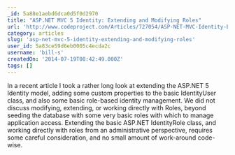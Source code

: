 ```yaml
---
_id: 5a88e1aebd6dca0d5f0d2970
title: "ASP.NET MVC 5 Identity: Extending and Modifying Roles"
url: 'http://www.codeproject.com/Articles/727054/ASP-NET-MVC-Identity-Extending-and-Modifying-R'
category: articles
slug: 'asp-net-mvc-5-identity-extending-and-modifying-roles'
user_id: 5a83ce59d6eb0005c4ecda2c
username: 'bill-s'
createdOn: '2014-07-19T08:42:49.000Z'
tags: []
---
```


In a recent article I took a rather long look at extending the ASP.NET 5 Identity model, adding some custom properties to the basic IdentityUser class, and also some basic role-based identity management. We did not discuss modifying, extending, or working directly with Roles, beyond seeding the database with some very basic roles with which to manage application access. Extending the basic ASP.NET IdentityRole class, and working directly with roles from an administrative perspective, requires some careful consideration, and no small amount of work-around code-wise.
